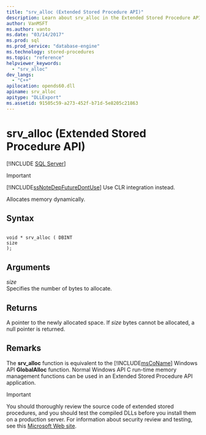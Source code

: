 ```yaml
---
title: "srv_alloc (Extended Stored Procedure API)"
description: Learn about srv_alloc in the Extended Stored Procedure API and how it allocates memory dynamically.
author: VanMSFT
ms.author: vanto
ms.date: "03/14/2017"
ms.prod: sql
ms.prod_service: "database-engine"
ms.technology: stored-procedures
ms.topic: "reference"
helpviewer_keywords:
  - "srv_alloc"
dev_langs:
  - "C++"
apilocation: opends60.dll
apiname: srv_alloc
apitype: "DLLExport"
ms.assetid: 91505c59-a273-452f-b71d-5e8205c21863
---
```

# srv_alloc (Extended Stored Procedure API)
 [!INCLUDE [SQL Server](../../includes/applies-to-version/sqlserver.md)]
    
> [!IMPORTANT]  
>  [!INCLUDE[ssNoteDepFutureDontUse](../../includes/ssnotedepfuturedontuse-md.md)] Use CLR integration instead.  
  
 Allocates memory dynamically.  
  
## Syntax  
  
```  
  
void * srv_alloc ( DBINT  
size  
);  
```  
  
## Arguments  
 *size*  
 Specifies the number of bytes to allocate.  
  
## Returns  
 A pointer to the newly allocated space. If *size* bytes cannot be allocated, a null pointer is returned.  
  
## Remarks  
 The **srv_alloc** function is equivalent to the [!INCLUDE[msCoName](../../includes/msconame-md.md)] Windows API  **GlobalAlloc** function. Normal Windows API C run-time memory management functions can be used in an Extended Stored Procedure API application.  
  
> [!IMPORTANT]  
>  You should thoroughly review the source code of extended stored procedures, and you should test the compiled DLLs before you install them on a production server. For information about security review and testing, see this [Microsoft Web site](https://go.microsoft.com/fwlink/?LinkID=54761&amp;clcid=0x409https://msdn.microsoft.com/security/).  
  
  
